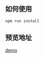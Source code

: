 ## 如何使用

```
npm run install
```

## 预览地址

[demo](https://dpyzo0o.github.io/ife-2018/zero-basis/day31-33/dist/index.html)